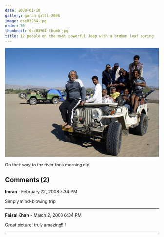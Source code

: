 ```yaml
---
date: 2008-01-18
gallery: goran-gatti-2008
image: dsc03964.jpg
order: 76
thumbnail: dsc03964-thumb.jpg
title: 12 people on the most powerful Jeep with a broken leaf spring
---
```


![12 people on the most powerful Jeep with a broken leaf spring](./dsc03964.jpg)

On their way to the river for a morning dip

<div id="comments">

## Comments (2)

**Imran** - February 22, 2008  5:34 PM

Simply mind-blowing trip

---

**Faisal Khan** - March  2, 2008  6:34 PM

Great picture! truly amazing!!!!

---

</div>